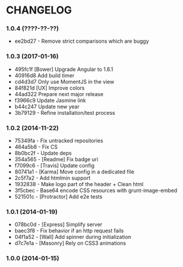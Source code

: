 # CHANGELOG

### 1.0.4 (????-??-??)

 * ee2bd27 - Remove strict comparisons which are buggy
 
### 1.0.3 (2017-01-16)

 * 495fc1f [Bower] Upgrade Angular to 1.6.1
 * 40916d8 Add build timer
 * cd4d3d7 Only use MomentJS in the view
 * 84f821d [UX] Improve colors
 * 44ad322 Prepare next major release
 * f3966c9 Update Jasmine link
 * b44c247 Update new year
 * 3b79129 - Refine installation/test process

### 1.0.2 (2014-11-22)

 * 75349fa - Fix untracked repositories
 * 464a5b8 - Fix CS
 * 8b0bc2f - Update deps
 * 354a565 - [Readme] Fix badge uri
 * f7099c6 - [Travis] Update config
 * 80741a1 - [Karma] Move config in a dedicated file
 * 2c5f7a2 - Add htmlmin support
 * 1932838 - Make logo part of the header + Clean html
 * 3f5cbec - Base64 encode CSS resources with grunt-image-embed
 * 521501c - [Protractor] Add e2e tests

### 1.0.1 (2014-01-19)

 * 078bc0d - [Express] Simplify server
 * baec3f8 - Fix behavior if an http request fails
 * 04f1a52 - [Wall] Add spinner during initialization
 * d7c7e1a - [Masonry] Rely on CSS3 animations

### 1.0.0 (2014-01-15)
